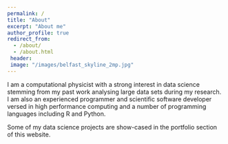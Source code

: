 ```yaml
---
permalink: /
title: "About"
excerpt: "About me"
author_profile: true
redirect_from: 
  - /about/
  - /about.html
 header:
 image: "/images/belfast_skyline_2mp.jpg" 
---
```


I am a computational physicist with a strong interest in data science stemming from my past work analysing large data sets during my research. I am also an experienced programmer and scientific software developer versed in high performance computing and a number of programming languages including R and Python. 

Some of my data science projects are show-cased in the portfolio section of this website.
